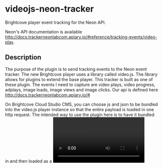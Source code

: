 # videojs-neon-tracker

Brightcove player event tracking for the Neon API.

Neon's API documentation is available http://docs.trackerneonlabcom.apiary.io/#reference/tracking-events/video-play. 

## Description

The purpose of the plugin is to send tracking events to the Neon event tracker. The new Brightcove player uses a library called video.js. The library allows for plugins to extend the base player. This tracker is built as one of these plugin. The events I need to capture are video plays, video progress, adplays, image loads, image views and image clicks. Our api is defined here http://docs.trackerneonlabcom.apiary.io/#

On Brightcove Cloud Studio CMS, you can choose js and json to be bundled into the video.js player instance so that the entire payload is loaded in one http request. The intended way to use the plugin here is to have it bundled in and then loaded as a <video> and <script> tag in your html. You can see an example of this in brightcove_published.html. The html files are all just examples; the production-use case is just to have the player on S3, have it bundled into the player js, and to be served from http://players.brightcove.net.

## Installation

```sh
npm install --save
```

## Examples

Run the dev web server.
```sh
npm start
```
Open http://localhost:9999/example/brightcove.html. You can configure the publisher id, video id, and plugin url to use your own. Look at development.html for an alternate example.

## Usage

To include videojs-neon-tracker on your website or web application, use any of the following methods.

### `<script>` Tag

This is the simplest case. Get the script in whatever way you prefer and include the plugin _after_ you include [video.js][videojs], so that the `videojs` global is available.

```html
<script src="//path/to/video.min.js"></script>
<script src="//path/to/videojs-neon-tracker.min.js"></script>
<script>
    var player = videojs('my-video');
    player.neonTracker();
</script>
```

### Browserify

When using with Browserify, install videojs-neon-tracker via npm and `require` the plugin as you would any other module.

```js
var videojs = require('video.js');

// The actual plugin function is exported by this module, but it is also
// attached to the `Player.prototype`; so, there is no need to assign it
// to a variable.
require('videojs-neon-tracker');
var player = videojs('my-video');
player.neonTracker();
```

### Brightcloud Api

As an alternative to the above, you can bundle the plugin javascript into a Brightcove player via its CMS. You'll need to configure the plugin with json that includes your Neon account id.

## License

MIT. Copyright (c) Neon Lab, Inc.

## Contact
Nate Kresge &lt;kresge@neon-lab.com&gt;


[videojs]: http://videojs.com/

